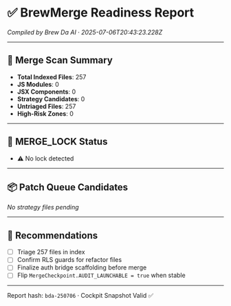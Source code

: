 # ✅ BrewMerge Readiness Report
_Compiled by Brew Da AI · 2025-07-06T20:43:23.228Z_

---

## 🧭 Merge Scan Summary
- **Total Indexed Files**: 257
- **JS Modules**: 0
- **JSX Components**: 0
- **Strategy Candidates**: 0
- **Untriaged Files**: 257
- **High-Risk Zones**: 0

---

## 🔐 MERGE_LOCK Status
- ⚠️ No lock detected


---

## 📦 Patch Queue Candidates
*No strategy files pending*

---

## 🚦 Recommendations
- [ ] Triage 257 files in index
- [ ] Confirm RLS guards for refactor files
- [ ] Finalize auth bridge scaffolding before merge
- [ ] Flip `MergeCheckpoint.AUDIT_LAUNCHABLE = true` when stable

---

Report hash: `bda-250706` · Cockpit Snapshot Valid ✅
